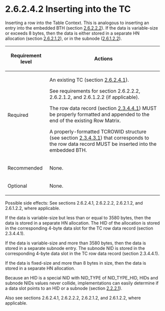 <html dir="LTR" xmlns:mshelp="http://msdn.microsoft.com/mshelp" xmlns:ddue="http://ddue.schemas.microsoft.com/authoring/2003/5" xmlns:xlink="http://www.w3.org/1999/xlink" xmlns:tool="http://www.microsoft.com/tooltip">
    <head>
        <meta http-equiv="Content-Type" content="text/html; CHARSET=utf-8"></meta>
        <meta name="save" content="history"></meta>
        <title>2.6.2.4.2 Inserting into the TC</title>
        <xml>
            <mshelp:toctitle title="2.6.2.4.2 Inserting into the TC"></mshelp:toctitle>
            <mshelp:rltitle title="[MS-PST]: Inserting into the TC"></mshelp:rltitle>
            <mshelp:keyword index="A" term="1a94f596-d840-4f66-824e-af1024fb6944"></mshelp:keyword>
            <mshelp:attr name="DCSext.ContentType" value="open specification"></mshelp:attr>
            <mshelp:attr name="AssetID" value="1a94f596-d840-4f66-824e-af1024fb6944"></mshelp:attr>
            <mshelp:attr name="TopicType" value="kbRef"></mshelp:attr>
            <mshelp:attr name="DCSext.Title" value="[MS-PST]: Inserting into the TC" />
        </xml>
    </head>
    <body>
        <div id="header">
            <h1 class="heading">2.6.2.4.2 Inserting into the TC</h1>
        </div>
        <div id="mainSection">
            <div id="mainBody">
                <div id="allHistory" class="saveHistory"></div>
                <div id="sectionSection0" class="section" name="collapseableSection">
                    

<p>Inserting a row into the Table Context. This is analogous to
inserting an entry into the embedded BTH (section <a href="8d33406c-1796-442e-9114-af478ef1341f.htm">2.6.2.2.2</a>). If the data is
variable-size or exceeds 8 bytes, then the data is either stored in a separate
HN allocation (section <a href="5b30032e-8cbc-4f03-a6bd-c21a7f1c54ea.htm">2.6.2.1.2</a>),
or in the subnode (<a href="4ff272a2-5e54-4777-8eb6-8019e6f63d15.htm">2.6.1.2.2</a>).</p>

<table>
 <thead>
  <tr>
   <th>
   <p>Requirement level</p>
   </th>
   <th>
   <p><b><span>Actions</span></b></p>
   </th>
  </tr>
 </thead>
 <tr>
  <td>
  <p>Required</p>
  </td>
  <td>
  <p>An existing TC (section <a href="a3cafcd6-454a-46b4-a122-ebbda9ae56fb.htm">2.6.2.4.1</a>).</p>
  <p>See requirements for section 2.6.2.2.2, 2.6.2.1.2, and
  2.6.1.2.2 (if applicable).</p>
  <p>The row data record (section <a href="c48fa6b4-bfd4-49d7-80f8-8718bc4bcddc.htm">2.3.4.4.1</a>) MUST be
  properly formatted and appended to the end of the existing Row Matrix.</p>
  <p>A properly-formatted TCROWID structure (see section <a href="e20b5cf4-ea56-48b8-a8fa-e086c9b862ca.htm">2.3.4.3.1</a>) that
  corresponds to the row data record MUST be inserted into the embedded BTH.</p>
  </td>
 </tr>
 <tr>
  <td>
  <p>Recommended</p>
  </td>
  <td>
  <p>None.</p>
  </td>
 </tr>
 <tr>
  <td>
  <p>Optional</p>
  </td>
  <td>
  <p>None.</p>
  </td>
 </tr>
</table>

<p>Possible side effects: See sections 2.6.2.4.1, 2.6.2.2.2,
2.6.2.1.2, and 2.6.1.2.2, where applicable.</p>

<p>If the data is variable-size but less than or equal to 3580
bytes, then the data is stored in a separate HN allocation. The HID of the
allocation is stored in the corresponding 4-byte data slot for the TC row data
record (section 2.3.4.4.1). </p>

<p>If the data is variable-size and more than 3580 bytes, then
the data is stored in a separate subnode entry. The subnode NID is stored in
the corresponding 4-byte data slot in the TC row data record (section
2.3.4.4.1).</p>

<p>If the data is fixed-size and more than 8 bytes in size,
then the data is stored in a separate HN allocation.</p>

<p>Because an HID is a special NID with NID_TYPE of
NID_TYPE_HID, HIDs and subnode NIDs values never collide, implementations can
easily determine if a data slot points to an HID or a subnode (section <a href="18d7644e-cb33-4e11-95c0-34d8a84fbff6.htm">2.2.2.1</a>).</p>

<p>Also see sections 2.6.2.4.1, 2.6.2.2.2, 2.6.2.1.2, and
2.6.1.2.2, where applicable.</p>
                </div>
            </div>
        </div>
    </body>
</html>